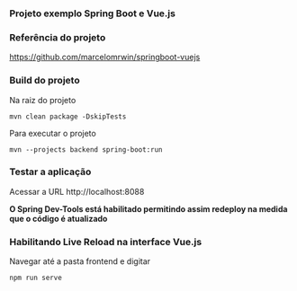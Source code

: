 ### Projeto exemplo Spring Boot e Vue.js

### Referência do projeto
https://github.com/marcelomrwin/springboot-vuejs

### Build do projeto

Na raiz do projeto

```
mvn clean package -DskipTests
```

Para executar o projeto

```
mvn --projects backend spring-boot:run
```

### Testar a aplicação

Acessar a URL http://localhost:8088

**O Spring Dev-Tools está habilitado permitindo assim redeploy na medida que o código é atualizado**

### Habilitando Live Reload na interface Vue.js

Navegar até a pasta frontend e digitar
```
npm run serve
```

